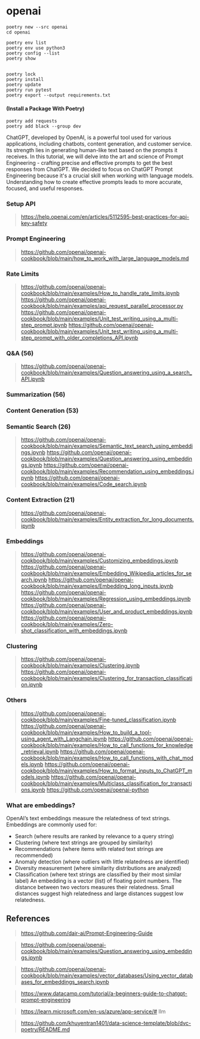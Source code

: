 # openai

```commandline
poetry new --src openai
cd openai
```


```commandline
poetry env list
poetry env use python3
poetry config --list
poetry show


poetry lock
poetry install
poetry update
poetry run pytest
poetry export --output requirements.txt
```

#### (Install a Package With Poetry)
```commandline
poetry add requests
poetry add black --group dev
```

ChatGPT, developed by OpenAI, is a powerful tool used for various applications, including chatbots, content generation, and customer service. Its strength lies in generating human-like text based on the prompts it receives. In this tutorial, we will delve into the art and science of Prompt Engineering - crafting precise and effective prompts to get the best responses from ChatGPT.
We decided to focus on ChatGPT Prompt Engineering because it's a crucial skill when working with language models. Understanding how to create effective prompts leads to more accurate, focused, and useful responses.

### Setup API
> https://help.openai.com/en/articles/5112595-best-practices-for-api-key-safety

### Prompt Engineering
> https://github.com/openai/openai-cookbook/blob/main/how_to_work_with_large_language_models.md

### Rate Limits
> https://github.com/openai/openai-cookbook/blob/main/examples/How_to_handle_rate_limits.ipynb
> https://github.com/openai/openai-cookbook/blob/main/examples/api_request_parallel_processor.py
> https://github.com/openai/openai-cookbook/blob/main/examples/Unit_test_writing_using_a_multi-step_prompt.ipynb
> https://github.com/openai/openai-cookbook/blob/main/examples/Unit_test_writing_using_a_multi-step_prompt_with_older_completions_API.ipynb

### Q&A (56)
> https://github.com/openai/openai-cookbook/blob/main/examples/Question_answering_using_a_search_API.ipynb

### Summarization (56)

### Content Generation (53)

### Semantic Search (26)
> https://github.com/openai/openai-cookbook/blob/main/examples/Semantic_text_search_using_embeddings.ipynb
> https://github.com/openai/openai-cookbook/blob/main/examples/Question_answering_using_embeddings.ipynb
> https://github.com/openai/openai-cookbook/blob/main/examples/Recommendation_using_embeddings.ipynb
> https://github.com/openai/openai-cookbook/blob/main/examples/Code_search.ipynb

### Content Extraction (21)
> https://github.com/openai/openai-cookbook/blob/main/examples/Entity_extraction_for_long_documents.ipynb

### Embeddings
> https://github.com/openai/openai-cookbook/blob/main/examples/Customizing_embeddings.ipynb
> https://github.com/openai/openai-cookbook/blob/main/examples/Embedding_Wikipedia_articles_for_search.ipynb
> https://github.com/openai/openai-cookbook/blob/main/examples/Embedding_long_inputs.ipynb
> https://github.com/openai/openai-cookbook/blob/main/examples/Regression_using_embeddings.ipynb
> https://github.com/openai/openai-cookbook/blob/main/examples/User_and_product_embeddings.ipynb
> https://github.com/openai/openai-cookbook/blob/main/examples/Zero-shot_classification_with_embeddings.ipynb

### Clustering
> https://github.com/openai/openai-cookbook/blob/main/examples/Clustering.ipynb
> https://github.com/openai/openai-cookbook/blob/main/examples/Clustering_for_transaction_classification.ipynb

### Others
> https://github.com/openai/openai-cookbook/blob/main/examples/Fine-tuned_classification.ipynb
> https://github.com/openai/openai-cookbook/blob/main/examples/How_to_build_a_tool-using_agent_with_Langchain.ipynb
> https://github.com/openai/openai-cookbook/blob/main/examples/How_to_call_functions_for_knowledge_retrieval.ipynb
> https://github.com/openai/openai-cookbook/blob/main/examples/How_to_call_functions_with_chat_models.ipynb
> https://github.com/openai/openai-cookbook/blob/main/examples/How_to_format_inputs_to_ChatGPT_models.ipynb
> https://github.com/openai/openai-cookbook/blob/main/examples/Multiclass_classification_for_transactions.ipynb
> https://github.com/openai/openai-python

### What are embeddings?
OpenAI’s text embeddings measure the relatedness of text strings. Embeddings are commonly used for:
- Search (where results are ranked by relevance to a query string)
- Clustering (where text strings are grouped by similarity)
- Recommendations (where items with related text strings are recommended)
- Anomaly detection (where outliers with little relatedness are identified)
- Diversity measurement (where similarity distributions are analyzed)
- Classification (where text strings are classified by their most similar label)
An embedding is a vector (list) of floating point numbers. The distance between two vectors measures their relatedness. Small distances suggest high relatedness and large distances suggest low relatedness.

## References
> https://github.com/dair-ai/Prompt-Engineering-Guide

> https://github.com/openai/openai-cookbook/blob/main/examples/Question_answering_using_embeddings.ipynb

> https://github.com/openai/openai-cookbook/blob/main/examples/vector_databases/Using_vector_databases_for_embeddings_search.ipynb

> https://www.datacamp.com/tutorial/a-beginners-guide-to-chatgpt-prompt-engineering

> https://learn.microsoft.com/en-us/azure/app-service/# llm

> https://github.com/khuyentran1401/data-science-template/blob/dvc-poetry/README.md